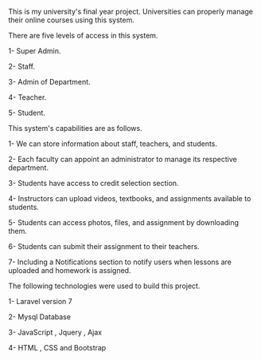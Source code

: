 This is my university's final year project.
Universities can properly manage their online courses using this system.

There are five levels of access in this system.

1- Super Admin.

2- Staff.

3- Admin of Department.

4- Teacher.

5- Student.

This system's capabilities are as follows.

1- We can store information about staff, teachers, and students.

2- Each faculty can appoint an administrator to manage its respective department.

3- Students have access to credit selection section.

4- Instructors can upload videos, textbooks, and assignments available to students.

5- Students can access photos, files, and assignment by downloading them.

6- Students can submit their assignment to their teachers.

7- Including a Notifications section to notify users when lessons are uploaded and homework is assigned.

The following technologies were used to build this project.

1- Laravel version 7

2- Mysql Database

3- JavaScript , Jquery , Ajax

4- HTML , CSS and Bootstrap

